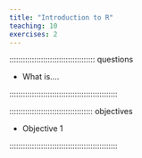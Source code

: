 ```yaml
---
title: "Introduction to R"
teaching: 10
exercises: 2
---
```


:::::::::::::::::::::::::::::::::::::: questions 

- What is....

::::::::::::::::::::::::::::::::::::::::::::::::

::::::::::::::::::::::::::::::::::::: objectives

- Objective 1

::::::::::::::::::::::::::::::::::::::::::::::::
